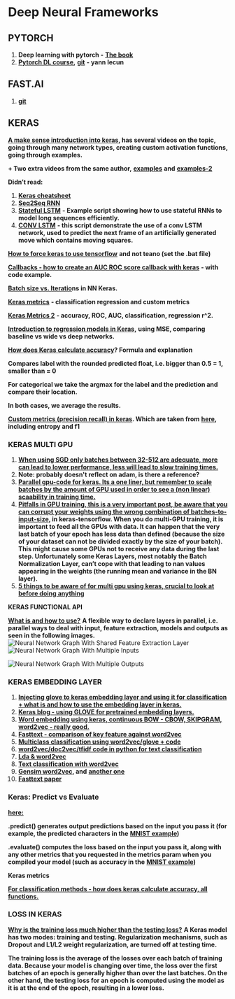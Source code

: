 # Deep Neural Frameworks

## **PYTORCH**

1. **Deep learning with pytorch -** [**The book**](https://pytorch.org/assets/deep-learning/Deep-Learning-with-PyTorch.pdf)
2. [**Pytorch DL course**](https://atcold.github.io/pytorch-Deep-Learning/)**,** [**git**](https://github.com/Atcold/pytorch-Deep-Learning) **- yann lecun**

## **FAST.AI**

1. [**git**](https://github.com/fastai/fastai)

## **KERAS**

[**A make sense introduction into keras**](https://www.youtube.com/playlist?list=PLFxrZqbLojdKuK7Lm6uamegEFGW2wki6P)**, has several videos on the topic, going through many network types, creating custom activation functions, going through examples.**

**+ Two extra videos from the same author,** [**examples**](https://www.youtube.com/watch?v=6RdflAr66-E) **and** [**examples-2**](https://www.youtube.com/watch?v=fDKdITMBAGk)

**Didn’t read:**

1. [**Keras cheatsheet**](https://www.datacamp.com/community/blog/keras-cheat-sheet)
2. [**Seq2Seq RNN**](https://stackoverflow.com/questions/41933958/how-to-code-a-sequence-to-sequence-rnn-in-keras)
3. [**Stateful LSTM**](https://github.com/fchollet/keras/blob/master/examples/stateful\_lstm.py) **- Example script showing how to use stateful RNNs to model long sequences efficiently.**
4. [**CONV LSTM**](https://github.com/fchollet/keras/blob/master/examples/conv\_lstm.py) **- this script demonstrate the use of a conv LSTM network, used to predict the next frame of an artificially generated move which contains moving squares.**

[**How to force keras to use tensorflow**](https://github.com/ContinuumIO/anaconda-issues/issues/1735) **and not teano (set the .bat file)**

[**Callbacks - how to create an AUC ROC score callback with keras**](https://keunwoochoi.wordpress.com/2016/07/16/keras-callbacks/) **- with code example.**

[**Batch size vs. Iteratio**](https://stats.stackexchange.com/questions/164876/tradeoff-batch-size-vs-number-of-iterations-to-train-a-neural-network)**ns in NN Keras.**

[**Keras metrics**](https://machinelearningmastery.com/custom-metrics-deep-learning-keras-python/) **- classification regression and custom metrics**

[**Keras Metrics 2**](https://machinelearningmastery.com/metrics-evaluate-machine-learning-algorithms-python/) **- accuracy, ROC, AUC, classification, regression r^2.**

[**Introduction to regression models in Keras,**](https://machinelearningmastery.com/regression-tutorial-keras-deep-learning-library-python/) **using MSE, comparing baseline vs wide vs deep networks.**

[**How does Keras calculate accuracy**](https://datascience.stackexchange.com/questions/14415/how-does-keras-calculate-accuracy)**? Formula and explanation**

**Compares label with the rounded predicted float, i.e. bigger than 0.5 = 1, smaller than = 0**

**For categorical we take the argmax for the label and the prediction and compare their location.**

**In both cases, we average the results.**

[**Custom metrics (precision recall) in keras**](https://stackoverflow.com/questions/41458859/keras-custom-metric-for-single-class-accuracy)**. Which are taken from** [**here**](https://github.com/autonomio/talos/tree/master/talos/metrics)**, including entropy and f1**

### **KERAS MULTI GPU**

1. [**When using SGD only batches between 32-512 are adequate, more can lead to lower performance, less will lead to slow training times.**](https://arxiv.org/pdf/1609.04836.pdf)
2. **Note: probably doesn't reflect on adam, is there a reference?**
3. [**Parallel gpu-code for keras. Its a one liner, but remember to scale batches by the amount of GPU used in order to see a (non linear) scaability in training time.**](https://datascience.stackexchange.com/questions/23895/multi-gpu-in-keras)
4. [**Pitfalls in GPU training, this is a very important post, be aware that you can corrupt your weights using the wrong combination of batches-to-input-size**](http://blog.datumbox.com/5-tips-for-multi-gpu-training-with-keras/)**, in keras-tensorflow. When you do multi-GPU training, it is important to feed all the GPUs with data. It can happen that the very last batch of your epoch has less data than defined (because the size of your dataset can not be divided exactly by the size of your batch). This might cause some GPUs not to receive any data during the last step. Unfortunately some Keras Layers, most notably the Batch Normalization Layer, can’t cope with that leading to nan values appearing in the weights (the running mean and variance in the BN layer).**
5. [**5 things to be aware of for multi gpu using keras, crucial to look at before doing anything**](http://blog.datumbox.com/5-tips-for-multi-gpu-training-with-keras/)

**KERAS FUNCTIONAL API**

[**What is and how to use?**](https://machinelearningmastery.com/keras-functional-api-deep-learning/) **A flexible way to declare layers in parallel, i.e. parallel ways to deal with input, feature extraction, models and outputs as seen in the following images.**\
![Neural Network Graph With Shared Feature Extraction Layer](https://lh5.googleusercontent.com/tdK7TuCAsYPfx\_vLBps4HU2dLQqA2M7prppP5V7xOzuT2SGeV\_T3hJ94wvJMC0gBY1XS81bK6uKzOZ2HNazaEBRtD-a1xAtPS8OtcaEtjhqRi-GjH1iFOZM\_2WDCWzs73odUzTbd)![Neural Network Graph With Multiple Inputs](https://lh6.googleusercontent.com/ptnE\_MAQyTSSYyRCULQRnIx7XRa\_7zVLSEbclJuebxvZPotAqJIe2ElY5SuF42UdfrEdIWFII7BwsVUrCkAXp3Ta1GCmrPLsir-duOxF5wkRn62uH0M4etHjBVNQOF7luWc4Qs9K)

![Neural Network Graph With Multiple Outputs](https://lh4.googleusercontent.com/pdU8st0CBS7qGN14dBXm6XbFJCL-hMAPtRjz\_\_la0DN96IwABz-PV0i-xTEEAf5yBMOTBfi6QwAsnuGFnonRbSxdbQWl33bssITuR3zInVupAW0z9RSTCpqc9UwlAi6PZ0elyDLa)

### **KERAS EMBEDDING LAYER**

1. [**Injecting glove to keras embedding layer and using it for classification + what is and how to use the embedding layer in keras.**](https://machinelearningmastery.com/use-word-embedding-layers-deep-learning-keras/)
2. [**Keras blog - using GLOVE for pretrained embedding layers.**](https://blog.keras.io/using-pre-trained-word-embeddings-in-a-keras-model.html)
3. [**Word embedding using keras, continuous BOW - CBOW, SKIPGRAM, word2vec - really good.**](https://towardsdatascience.com/understanding-feature-engineering-part-4-deep-learning-methods-for-text-data-96c44370bbfa)
4. [**Fasttext - comparison of key feature against word2vec**](https://www.quora.com/What-is-the-main-difference-between-word2vec-and-fastText)
5. [**Multiclass classification using word2vec/glove + code**](https://github.com/dennybritz/cnn-text-classification-tf/issues/69)
6. [**word2vec/doc2vec/tfidf code in python for text classification**](https://github.com/davidsbatista/text-classification/blob/master/train\_classifiers.py)
7. [**Lda & word2vec**](https://www.kaggle.com/vukglisovic/classification-combining-lda-and-word2vec)
8. [**Text classification with word2vec**](http://nadbordrozd.github.io/blog/2016/05/20/text-classification-with-word2vec/)
9. [**Gensim word2vec**](https://radimrehurek.com/gensim/models/word2vec.html)**, and** [**another one**](http://kavita-ganesan.com/gensim-word2vec-tutorial-starter-code/)
10. [**Fasttext paper**](https://arxiv.org/abs/1607.01759)

### **Keras: Predict vs Evaluate**

[**here:**](https://www.quora.com/What-is-the-difference-between-keras-evaluate-and-keras-predict)

**.predict() generates output predictions based on the input you pass it (for example, the predicted characters in the** [**MNIST example**](https://github.com/fchollet/keras/blob/master/examples/mnist\_mlp.py)**)**

**.evaluate() computes the loss based on the input you pass it, along with any other metrics that you requested in the metrics param when you compiled your model (such as accuracy in the** [**MNIST example**](https://github.com/fchollet/keras/blob/master/examples/mnist\_mlp.py)**)**

**Keras metrics**

[**For classification methods - how does keras calculate accuracy, all functions.**](https://www.quora.com/How-does-Keras-calculate-accuracy)

### **LOSS IN KERAS**

[**Why is the training loss much higher than the testing loss?**](https://keras.io/getting-started/faq/#why-is-the-training-loss-much-higher-than-the-testing-loss) **A Keras model has two modes: training and testing. Regularization mechanisms, such as Dropout and L1/L2 weight regularization, are turned off at testing time.**

**The training loss is the average of the losses over each batch of training data. Because your model is changing over time, the loss over the first batches of an epoch is generally higher than over the last batches. On the other hand, the testing loss for an epoch is computed using the model as it is at the end of the epoch, resulting in a lower loss.**
